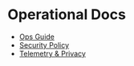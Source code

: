 # Operational Docs

- [Ops Guide](../../operational-docs/ops-guide.md)
- [Security Policy](../../operational-docs/security-policy.md)
- [Telemetry & Privacy](../../operational-docs/telemetry-privacy.md)
